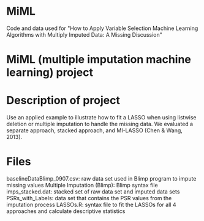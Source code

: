 # MiML
Code and data used for "How to Apply Variable Selection Machine Learning Algorithms with Multiply Imputed Data:  A Missing Discussion"

# MiML (multiple imputation machine learning) project

# Description of project

Use an applied example to illustrate how to fit a LASSO when using listwise deletion
or multiple imputation to handle the missing data. We evaluated a separate approach, stacked
approach, and MI-LASSO (Chen & Wang, 2013).

# Files

baselineDataBlimp_0907.csv: raw data set used in Blimp program to impute missing values
Multiple Imputation (Blimp): Blimp syntax file
imps_stacked.dat: stacked set of raw data set and imputed data sets
PSRs_with_Labels: data set that contains the PSR values from the imputation process
LASSOs.R: syntax file to fit the LASSOs for all 4 approaches and calculate descriptive statistics
